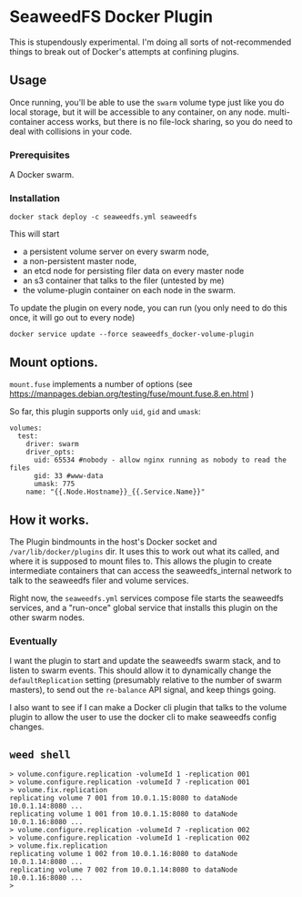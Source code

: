# SeaweedFS Docker Plugin

This is stupendously experimental. I'm doing all sorts of not-recommended things to break out of Docker's attempts at confining plugins.


## Usage

Once running, you'll be able to use the `swarm` volume type just like you do local storage, but it will be accessible to any container, on any node.
multi-container access works, but there is no file-lock sharing, so you do need to deal with collisions in your code.

### Prerequisites

A Docker swarm.

### Installation

```
docker stack deploy -c seaweedfs.yml seaweedfs
```

This will start 
* a persistent volume server on every swarm node, 
* a non-persistent master node,
* an etcd node for persisting filer data on every master node
* an s3 container that talks to the filer (untested by me)
* the volume-plugin container on each node in the swarm.

To update the plugin on every node, you can run (you only need to do this once, it will go out to every node)

```
docker service update --force seaweedfs_docker-volume-plugin
```

## Mount options.

`mount.fuse` implements a number of options (see https://manpages.debian.org/testing/fuse/mount.fuse.8.en.html )

So far, this plugin supports only `uid`, `gid` and `umask`:

```
volumes:
  test:
    driver: swarm
    driver_opts:
      uid: 65534 #nobody - allow nginx running as nobody to read the files
      gid: 33 #www-data
      umask: 775
    name: "{{.Node.Hostname}}_{{.Service.Name}}"
```

## How it works.

The Plugin bindmounts in the host's Docker socket and `/var/lib/docker/plugins` dir. It uses this to work out what its called, and where it is supposed to mount files to. This allows the plugin to create intermediate containers that can access the seaweedfs_internal network to talk to the seaweedfs filer and volume services.

Right now, the `seaweedfs.yml` services compose file starts the seaweedfs services, and a "run-once" global service that installs this plugin on the other swarm nodes.

### Eventually

I want the plugin to start and update the seaweedfs swarm stack, and to listen to swarm events. This should allow it to dynamically change the
`defaultReplication` setting (presumably relative to the number of swarm masters), to send out the `re-balance` API signal, and keep things going.

I also want to see if I can make a Docker cli plugin that talks to the volume plugin to allow the user to use the docker cli to make seaweedfs config changes.



## `weed shell`

```
> volume.configure.replication -volumeId 1 -replication 001
> volume.configure.replication -volumeId 7 -replication 001
> volume.fix.replication
replicating volume 7 001 from 10.0.1.15:8080 to dataNode 10.0.1.14:8080 ...
replicating volume 1 001 from 10.0.1.15:8080 to dataNode 10.0.1.16:8080 ...
> volume.configure.replication -volumeId 7 -replication 002
> volume.configure.replication -volumeId 1 -replication 002
> volume.fix.replication
replicating volume 1 002 from 10.0.1.16:8080 to dataNode 10.0.1.14:8080 ...
replicating volume 7 002 from 10.0.1.14:8080 to dataNode 10.0.1.16:8080 ...
> 
```